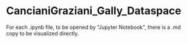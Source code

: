# CancianiGraziani_Gally_Dataspace
For each .ipynb file, to be opened by "Jupyter Notebook", there is a .md copy to be visualized directly.
